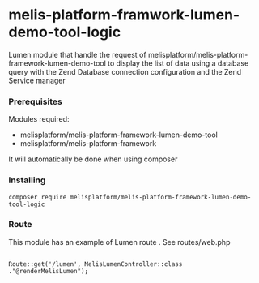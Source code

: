 # melis-platform-framwork-lumen-demo-tool-logic

Lumen module that handle the request of melisplatform/melis-platform-framework-lumen-demo-tool to display the list of data using a database query with the Zend Database connection configuration and the Zend Service manager

### Prerequisites

Modules required:

- melisplatform/melis-platform-framework-lumen-demo-tool
- melisplatform/melis-platform-framework

It will automatically be done when using composer

### Installing

```
composer require melisplatform/melis-platform-framework-lumen-demo-tool-logic
```

### Route

This module has an example of Lumen route . See routes/web.php

```

Route::get('/lumen', MelisLumenController::class ."@renderMelisLumen");
```

